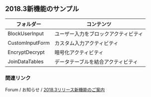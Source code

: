 ## 2018.3新機能のサンプル

| フォルダー | コンテンツ |
| --- | --- |
| BlockUserInput | ユーザー入力をブロックアクティビティ |
| CustomInputForm | カスタム入力アクティビティ |
| EncryptDecrypt | 暗号化アクティビティ |
| JoinDataTables | データテーブルを結合アクティビティ |

### 関連リンク
Forum / お知らせ / [2018.3リリース新機能のご案内](https://forum.uipath.com/t/2018-3/66805)
